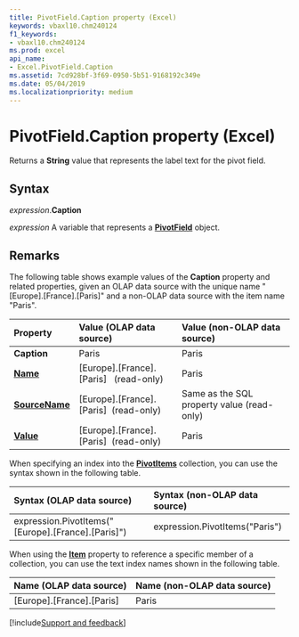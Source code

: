 ```yaml
---
title: PivotField.Caption property (Excel)
keywords: vbaxl10.chm240124
f1_keywords:
- vbaxl10.chm240124
ms.prod: excel
api_name:
- Excel.PivotField.Caption
ms.assetid: 7cd928bf-3f69-0950-5b51-9168192c349e
ms.date: 05/04/2019
ms.localizationpriority: medium
---
```



# PivotField.Caption property (Excel)

Returns a **String** value that represents the label text for the pivot field.


## Syntax

_expression_.**Caption**

_expression_ A variable that represents a **[PivotField](Excel.PivotField.md)** object.


## Remarks

The following table shows example values of the **Caption** property and related properties, given an OLAP data source with the unique name "[Europe].[France].[Paris]" and a non-OLAP data source with the item name "Paris".

|Property|Value (OLAP data source)|Value (non-OLAP data source)|
|:-----|:-----|:-----|
| **Caption**|Paris|Paris|
| **[Name](Excel.PivotField.Name.md)**|[Europe].[France].[Paris] &nbsp; (read-only)|Paris|
| **[SourceName](Excel.PivotField.SourceName.md)**|[Europe].[France].[Paris] &nbsp;(read-only)|Same as the SQL property value (read-only)|
| **[Value](Excel.PivotField.Value.md)**|[Europe].[France].[Paris]  &nbsp;(read-only)|Paris|

When specifying an index into the **[PivotItems](Excel.PivotItems.md)** collection, you can use the syntax shown in the following table.

|Syntax (OLAP data source)|Syntax (non-OLAP data source)|
|:-----|:-----|
|expression.PivotItems("[Europe].[France].[Paris]")|expression.PivotItems("Paris")|

When using the **[Item](Excel.PivotItems.Item.md)** property to reference a specific member of a collection, you can use the text index names shown in the following table.

|Name (OLAP data source)|Name (non-OLAP data source)|
|:-----|:-----|
|[Europe].[France].[Paris]|Paris|



[!include[Support and feedback](~/includes/feedback-boilerplate.md)]